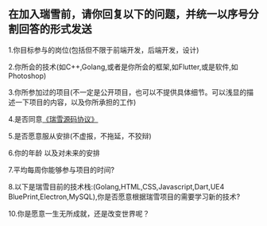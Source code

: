## 在加入瑞雪前，请你回复以下的问题，并统一以序号分割回答的形式发送

1.你目标参与的岗位(包括但不限于前端开发，后端开发，设计)

2.你所会的技术(如C++,Golang,或者是你所会的框架,如Flutter,或是软件,如Photoshop)

3.你所参加过的项目(不一定是公开项目，也可以不提供具体细节。可以浅显的描述一下项目的内容，以及你所承担的工作)

4.是否同意[《瑞雪源码协议》](https://ruixues.github.io/RuixueLicense/%E7%91%9E%E9%9B%AA%E6%BA%90%E7%A0%81%E5%8D%8F%E8%AE%AE)

5.是否愿意服从安排(不虚报，不拖延，不狡辩)

6.你的年龄 以及对未来的安排

7.平均每周你能够参与项目的时间?

8.以下是瑞雪目前的技术栈:(Golang,HTML,CSS,Javascript,Dart,UE4 BluePrint,Electron,MySQL),你是否愿意根据瑞雪项目的需要学习新的技术?

10.你是愿意一生无所成就，还是改变世界呢？
